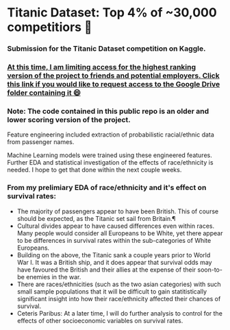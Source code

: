 # Titanic Dataset: Top 4% of ~30,000 competitiors 🥇

### Submission for the Titanic Dataset competition on Kaggle. 

### [At this time, I am limiting access for the highest ranking version of the project to friends and potential employers. Click this link if you would like to request access to the Google Drive folder containing it :smile:](https://drive.google.com/file/d/1D44rR_IH60kL4PmiVxaADlzzcBD65fAv/view?usp=sharing)

### Note: The code contained in this public repo is an older and lower scoring version of the project.

Feature engineering included extraction of probabilistic racial/ethnic data from passenger names.  

Machine Learning models were trained using these engineered features. Further EDA and statistical investigation of the effects of race/ethnicity is needed. I hope to get that done within the next couple weeks. 

### From my prelimiary EDA of race/ethnicity and it's effect on survival rates:

- The majority of passengers appear to have been British. This of course should be expected, as the Titanic set sail from Britain.¶
- Cultural divides appear to have caused differences even within races. Many people would consider all Europeans to be White, yet there appear to be differences in survival rates within the sub-categories of White Europeans.
- Building on the above, the Titanic sank a couple years prior to World War I. It was a British ship, and it does appear that survival odds may have favoured the British and their allies at the expense of their soon-to-be enemies in the war.
- There are races/ethnicities (such as the two asian categories) with such small sample populations that it will be difficult to gain statitistically significant insight into how their race/ethnicity affected their chances of survival.
- Ceteris Paribus: At a later time, I will do further analysis to control for the effects of other socioeconomic variables on survival rates.
